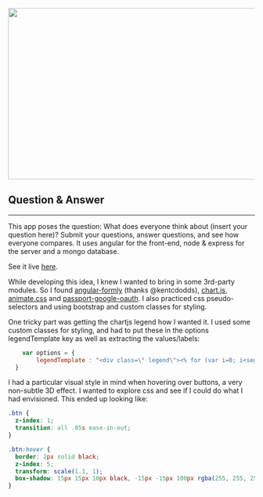 
<img src="http://jasondawson.com/img/polls.png" data-canonical-src="http://jasondawson.com/img/polls.png" width="600" height="350" />

## Question & Answer
-------

This app poses the question: What does everyone think about (insert your question here)? Submit your questions, answer questions, and see how everyone compares.
It uses angular for the front-end, node & express for the server and a mongo database.

See it live [here](http://poll.jasondawson.com).

While developing this idea, I knew I wanted to bring in some 3rd-party modules. So I found [angular-formly](http://angular-formly.com/) (thanks @kentcdodds), [chart.js](http://www.chartjs.org/), [animate.css](https://daneden.github.io/animate.css/) and [passport-google-oauth](https://github.com/jaredhanson/passport-google-oauth). I also practiced css pseudo-selectors and using bootstrap and custom classes for styling.

One tricky part was getting the chartjs legend how I wanted it. I used some custom classes for styling, and had to put these in the options legendTemplate key as well as extracting the values/labels:

```javascript
    var options = {
        legendTemplate : "<div class=\" legend\"><% for (var i=0; i<segments.length; i++){%><div class=\"legend-flex\"><div class=\"custom-bullet custom-bullet<%=i%>\" style=\"background-color:<%=segments[i].fillColor%>\"></div><%if(segments[i].label){%><p class=\"legend-text\"><%=segments[i].label%></p></div><%}%><%}%><p class=\"center-text\"><strong><%=total%></strong> responses!</p></div>"
  }
```

I had a particular visual style in mind when hovering over buttons, a very non-subtle 3D effect. I wanted to explore css and see if I could do what I had envisioned. This ended up looking like:

```css
.btn {
  z-index: 1;
  transition: all .05s ease-in-out;
}

.btn:hover {
  border: 2px solid black;
  z-index: 5;
  transform: scale(1.1, 1);
  box-shadow: 15px 15px 10px black, -15px -15px 100px rgba(255, 255, 255, .4);
}
```


